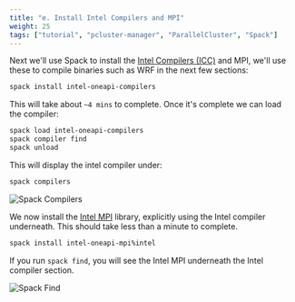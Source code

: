 ```yaml
---
title: "e. Install Intel Compilers and MPI"
weight: 25
tags: ["tutorial", "pcluster-manager", "ParallelCluster", "Spack"]
---
```


Next we'll use Spack to install the [Intel Compilers (ICC)](https://www.intel.com/content/www/us/en/developer/tools/oneapi/toolkits.html) and MPI, we'll use these to compile binaries such as WRF in the next few sections:

```bash
spack install intel-oneapi-compilers
```

This will take about `~4 mins` to complete. Once it's complete we can load the compiler:

```bash
spack load intel-oneapi-compilers
spack compiler find
spack unload
```

This will display the intel compiler under:

```bash
spack compilers
```

![Spack Compilers](/images/pcluster/spack-compilers.png)

We now install the [Intel MPI](https://www.intel.com/content/www/us/en/developer/tools/oneapi/toolkits.html) library, explicitly using the Intel compiler underneath. This should take less than a minute to complete.

```bash
spack install intel-oneapi-mpi%intel
```

If you run `spack find`, you will see the Intel MPI underneath the Intel compiler section.

![Spack Find](/images/pcluster/spack-find-mpi.png)
